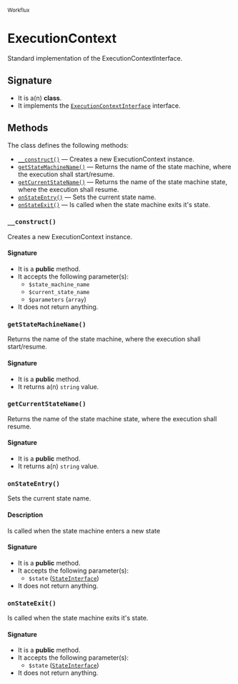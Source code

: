 <small>Workflux</small>

ExecutionContext
================

Standard implementation of the ExecutionContextInterface.

Signature
---------

- It is a(n) **class**.
- It implements the [`ExecutionContextInterface`](../Workflux/ExecutionContextInterface.md) interface.

Methods
-------

The class defines the following methods:

- [`__construct()`](#__construct) &mdash; Creates a new ExecutionContext instance.
- [`getStateMachineName()`](#getStateMachineName) &mdash; Returns the name of the state machine, where the execution shall start/resume.
- [`getCurrentStateName()`](#getCurrentStateName) &mdash; Returns the name of the state machine state, where the execution shall resume.
- [`onStateEntry()`](#onStateEntry) &mdash; Sets the current state name.
- [`onStateExit()`](#onStateExit) &mdash; Is called when the state machine exits it&#039;s state.

### `__construct()` <a name="__construct"></a>

Creates a new ExecutionContext instance.

#### Signature

- It is a **public** method.
- It accepts the following parameter(s):
    - `$state_machine_name`
    - `$current_state_name`
    - `$parameters` (`array`)
- It does not return anything.

### `getStateMachineName()` <a name="getStateMachineName"></a>

Returns the name of the state machine, where the execution shall start/resume.

#### Signature

- It is a **public** method.
- It returns a(n) `string` value.

### `getCurrentStateName()` <a name="getCurrentStateName"></a>

Returns the name of the state machine state, where the execution shall resume.

#### Signature

- It is a **public** method.
- It returns a(n) `string` value.

### `onStateEntry()` <a name="onStateEntry"></a>

Sets the current state name.

#### Description

Is called when the state machine enters a new state

#### Signature

- It is a **public** method.
- It accepts the following parameter(s):
    - `$state` ([`StateInterface`](../Workflux/State/StateInterface.md))
- It does not return anything.

### `onStateExit()` <a name="onStateExit"></a>

Is called when the state machine exits it&#039;s state.

#### Signature

- It is a **public** method.
- It accepts the following parameter(s):
    - `$state` ([`StateInterface`](../Workflux/State/StateInterface.md))
- It does not return anything.

